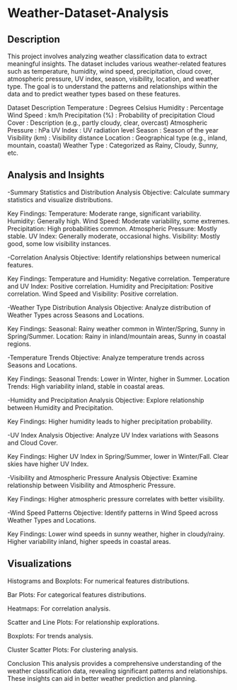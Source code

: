 <h1> Weather-Dataset-Analysis </h1>

<h2>Description</h2>
This project involves analyzing weather classification data to extract meaningful insights. The dataset includes various weather-related features such as temperature, humidity, wind speed, precipitation, cloud cover, atmospheric pressure, UV index, season, visibility, location, and weather type. The goal is to understand the patterns and relationships within the data and to predict weather types based on these features.

Dataset Description Temperature : Degrees Celsius Humidity : Percentage Wind Speed : km/h Precipitation (%) : Probability of precipitation Cloud Cover : Description (e.g., partly cloudy, clear, overcast) Atmospheric Pressure : hPa UV Index : UV radiation level Season : Season of the year Visibility (km) : Visibility distance Location : Geographical type (e.g., inland, mountain, coastal) Weather Type : Categorized as Rainy, Cloudy, Sunny, etc.




<h2> Analysis and Insights </h2>

-Summary Statistics and Distribution Analysis Objective: Calculate summary statistics and visualize distributions.

 Key Findings: Temperature: Moderate range, significant variability. Humidity: Generally high. Wind Speed: Moderate variability, some extremes. Precipitation: High probabilities common. Atmospheric Pressure: Mostly stable. UV Index: 
 Generally moderate, occasional highs. Visibility: Mostly good, some low visibility instances.

-Correlation Analysis Objective: Identify relationships between numerical features.

 Key Findings: Temperature and Humidity: Negative correlation. Temperature and UV Index: Positive correlation. Humidity and Precipitation: Positive correlation. Wind Speed and Visibility: Positive correlation.

-Weather Type Distribution Analysis Objective: Analyze distribution of Weather Types across Seasons and Locations.

 Key Findings: Seasonal: Rainy weather common in Winter/Spring, Sunny in Spring/Summer. Location: Rainy in inland/mountain areas, Sunny in coastal regions.

-Temperature Trends Objective: Analyze temperature trends across Seasons and Locations.

 Key Findings: Seasonal Trends: Lower in Winter, higher in Summer. Location Trends: High variability inland, stable in coastal areas.

-Humidity and Precipitation Analysis Objective: Explore relationship between Humidity and Precipitation.

 Key Findings: Higher humidity leads to higher precipitation probability.

-UV Index Analysis Objective: Analyze UV Index variations with Seasons and Cloud Cover.

 Key Findings: Higher UV Index in Spring/Summer, lower in Winter/Fall. Clear skies have higher UV Index.

-Visibility and Atmospheric Pressure Analysis Objective: Examine relationship between Visibility and Atmospheric Pressure.

 Key Findings: Higher atmospheric pressure correlates with better visibility.

-Wind Speed Patterns Objective: Identify patterns in Wind Speed across Weather Types and Locations.

Key Findings: Lower wind speeds in sunny weather, higher in cloudy/rainy. Higher variability inland, higher speeds in coastal areas.



<h2>
Visualizations </h2>

Histograms and Boxplots: For numerical features distributions.

Bar Plots: For categorical features distributions.

Heatmaps: For correlation analysis.

Scatter and Line Plots: For relationship explorations.

Boxplots: For trends analysis.

Cluster Scatter Plots: For clustering analysis.

Conclusion This analysis provides a comprehensive understanding of the weather classification data, revealing significant patterns and relationships. These insights can aid in better weather prediction and planning.


